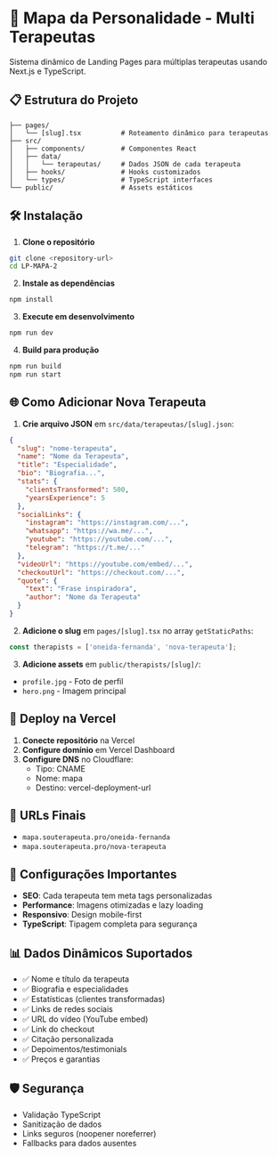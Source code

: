 # 🚀 Mapa da Personalidade - Multi Terapeutas

Sistema dinâmico de Landing Pages para múltiplas terapeutas usando Next.js e TypeScript.

## 📋 Estrutura do Projeto

```
├── pages/
│   └── [slug].tsx          # Roteamento dinâmico para terapeutas
├── src/
│   ├── components/         # Componentes React
│   ├── data/
│   │   └── terapeutas/     # Dados JSON de cada terapeuta
│   ├── hooks/              # Hooks customizados
│   └── types/              # TypeScript interfaces
└── public/                 # Assets estáticos
```

## 🛠️ Instalação

1. **Clone o repositório**
```bash
git clone <repository-url>
cd LP-MAPA-2
```

2. **Instale as dependências**
```bash
npm install
```

3. **Execute em desenvolvimento**
```bash
npm run dev
```

4. **Build para produção**
```bash
npm run build
npm run start
```

## 🌐 Como Adicionar Nova Terapeuta

1. **Crie arquivo JSON** em `src/data/terapeutas/[slug].json`:
```json
{
  "slug": "nome-terapeuta",
  "name": "Nome da Terapeuta",
  "title": "Especialidade",
  "bio": "Biografia...",
  "stats": {
    "clientsTransformed": 500,
    "yearsExperience": 5
  },
  "socialLinks": {
    "instagram": "https://instagram.com/...",
    "whatsapp": "https://wa.me/...",
    "youtube": "https://youtube.com/...",
    "telegram": "https://t.me/..."
  },
  "videoUrl": "https://youtube.com/embed/...",
  "checkoutUrl": "https://checkout.com/...",
  "quote": {
    "text": "Frase inspiradora",
    "author": "Nome da Terapeuta"
  }
}
```

2. **Adicione o slug** em `pages/[slug].tsx` no array `getStaticPaths`:
```typescript
const therapists = ['oneida-fernanda', 'nova-terapeuta'];
```

3. **Adicione assets** em `public/therapists/[slug]/`:
- `profile.jpg` - Foto de perfil
- `hero.png` - Imagem principal

## 🚀 Deploy na Vercel

1. **Conecte repositório** na Vercel
2. **Configure domínio** em Vercel Dashboard
3. **Configure DNS** no Cloudflare:
   - Tipo: CNAME
   - Nome: mapa
   - Destino: vercel-deployment-url

## 📱 URLs Finais

- `mapa.souterapeuta.pro/oneida-fernanda`
- `mapa.souterapeuta.pro/nova-terapeuta`

## 🔧 Configurações Importantes

- **SEO**: Cada terapeuta tem meta tags personalizadas
- **Performance**: Imagens otimizadas e lazy loading
- **Responsivo**: Design mobile-first
- **TypeScript**: Tipagem completa para segurança

## 📊 Dados Dinâmicos Suportados

- ✅ Nome e título da terapeuta
- ✅ Biografia e especialidades
- ✅ Estatísticas (clientes transformadas)
- ✅ Links de redes sociais
- ✅ URL do vídeo (YouTube embed)
- ✅ Link do checkout
- ✅ Citação personalizada
- ✅ Depoimentos/testimonials
- ✅ Preços e garantias

## 🛡️ Segurança

- Validação TypeScript
- Sanitização de dados
- Links seguros (noopener noreferrer)
- Fallbacks para dados ausentes
